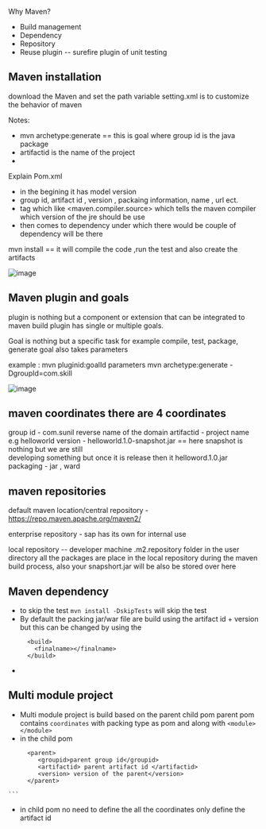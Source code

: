 Why Maven?
- Build management
- Dependency
- Repository
- Reuse plugin -- surefire plugin of unit testing


Maven installation
---------------------
download the Maven and set the path variable 
setting.xml is to customize the behavior of maven

Notes:
  - mvn archetype:generate == this is goal where group id is the java package
  - artifactid is the name of the project
  - 
Explain Pom.xml
  - in the begining it has model version
  - group id, artifact id , version , packaing information, name , url ect.
  - <properties> tag which like <maven.compiler.source> which tells the maven compiler which version of the jre should be use
  - then comes to dependency under which there would be couple of dependency will be there

mvn install == it will compile the code ,run the test and also create the artifacts

![image](https://github.com/sunilcet488/My-Learning/assets/18717063/e15d7765-482c-4d54-b2f5-271b4d034dc3)

Maven plugin and goals
-------------------------
plugin is nothing but a component or extension that can be integrated to maven build
plugin has single or multiple goals.

Goal is nothing but a specific task for example compile, test, package, generate 
goal also takes parameters

example : mvn pluginid:goalId parameters
          mvn archetype:generate -DgroupId=com.skill


![image](https://github.com/sunilcet488/My-Learning/assets/18717063/91f75191-6d13-42bd-b2d2-8586d661ae0c)

maven coordinates there are 4 coordinates
---------------------------
group id - com.sunil reverse name of the domain
artifactid - project name e.g helloworld
version - helloworld.1.0-snapshot.jar == here snapshot is nothing but we are still   
          developing something but once it is release then it helloword.1.0.jar
packaging - jar , ward 


maven repositories
------
default maven location/central repository - https://repo.maven.apache.org/maven2/

enterprise repository - sap has its own for internal use

local repository -- developer machine .m2.repository folder in the user directory
                    all the packages are place in the local repository during the maven build process, also your snapshort.jar will be also be stored over here

Maven dependency
---
  - to skip the test `mvn install -DskipTests` will skip the test
  - By default the packing jar/war file are build using the artifact id + version but this can be changed by using the
    ```
      <build>
        <finalname></finalname>
      </build>
    ```
  -  

Multi module project
---  
  - Multi module project is build based on the parent child pom
    parent pom contains
    `coordinates` with packing type as pom and along with
    `<module></module>`
  -  in the child pom
     ```
       <parent>
          <groupid>parent group id</groupid>
          <artifactid> parent artifact id </artifactid>
          <version> version of the parent</version>
       </parent>
    ```
  - in child pom no need to define the all the coordinates only define the artifact id
     










          

